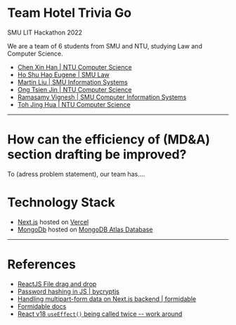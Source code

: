 # Team Hotel Trivia Go
SMU LIT Hackathon 2022

We are a team of 6 students from SMU and NTU, studying Law and Computer Science.
- [Chen Xin Han | NTU Computer Science](https://github.com/imevahans)
- [Ho Shu Hao Eugene | SMU Law](https://www.linkedin.com/in/eugenehoshuhao)
- [Martin Liu | SMU Information Systems](https://github.com/L1uM4rt1n)
- [Ong Tsien Jin | NTU Computer Science](https://github.com/TsienJin)
- [Ramasamy Vignesh | SMU Computer Information Systems](https://github.com/v1ghn35h)
- [Toh Jing Hua | NTU Computer Science](https://github.com/ztjhz)

***

# How can the efficiency of (MD&A) section drafting be improved?

To (adress problem statement), our team has....


# Technology Stack
- [Next.js](https://nextjs.org) hosted on [Vercel](https://vercel.com/)
- [MongoDb](https://www.mongodb.com) hosted on [MongoDB Atlas Database](https://www.mongodb.com/atlas/database)


***

# References
- [ReactJS File drag and drop](https://www.codemzy.com/blog/react-drag-drop-file-upload)
- [Password hashing in JS | bycryptjs](https://www.npmjs.com/package/bcryptjs)
- [Handling multipart-form data on Next.js backend | formidable](https://chadalen.com/blog/how-to-use-a-multipart-form-in-nextjs-using-api-routes)
- [Formidable docs](https://www.npmjs.com/package/formidable)
- [React v18 ```useEffect()``` being called twice -- work around](https://javascript.plainenglish.io/react-18-useeffect-double-call-for-apis-emergency-fix-724b7ee6a646)
